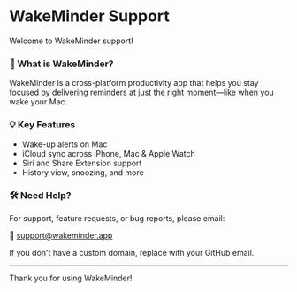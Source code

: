 # WakeMinder Support

Welcome to WakeMinder support!

### 📱 What is WakeMinder?
WakeMinder is a cross-platform productivity app that helps you stay focused by delivering reminders at just the right moment—like when you wake your Mac.

### 💡 Key Features
- Wake-up alerts on Mac
- iCloud sync across iPhone, Mac & Apple Watch
- Siri and Share Extension support
- History view, snoozing, and more

### 🛠 Need Help?
For support, feature requests, or bug reports, please email:

📧 [support@wakeminder.app](mailto:support@wakeminder.app)

If you don't have a custom domain, replace with your GitHub email.

---

Thank you for using WakeMinder!
